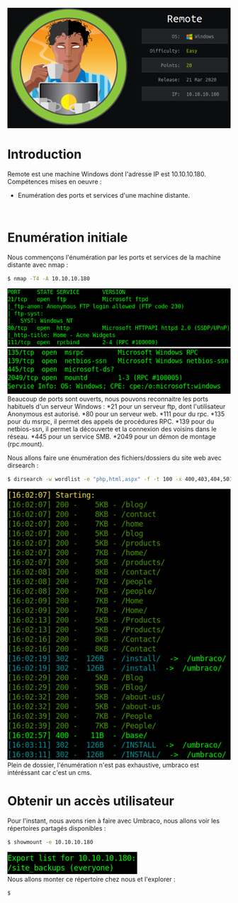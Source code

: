 ![Pic1](../img/remote1.PNG?raw=true) </br>

# Introduction
Remote est une machine Windows dont l'adresse IP est 10.10.10.180.</br>
Compétences mises en oeuvre :
* Enumération des ports et services d'une machine distante.
</br>

# Enumération initiale
Nous commençons l'énumération par les ports et services de la machine distante avec nmap :
```bash
$ nmap -T4 -A 10.10.10.180
```
![Pic2](../img/remote2.PNG?raw=true) </br>
![Pic3](../img/remote3.PNG?raw=true) </br>
Beaucoup de ports sont ouverts, nous pouvons reconnaitre les ports habituels d'un serveur Windows :
*21 pour un serveur ftp, dont l'utilisateur Anonymous est autorisé.
*80 pour un serveur web.
*111 pour du rpc.
*135 pour du msrpc, il permet des appels de procédures RPC.
*139 pour du netbios-ssn, il permet la découverte et la connexion des voisins dans le réseau.
*445 pour un service SMB.
*2049 pour un démon de montage (rpc.mount).
</br>

Nous allons faire une énumération des fichiers/dossiers du site web avec dirsearch :
```bash
$ dirsearch -w wordlist -e "php,html,aspx" -f -t 100 -x 400,403,404,501 -u http://10.10.10.180
```
![Pic4](../img/remote4.PNG?raw=true) </br>
Plein de dossier, l'énumération n'est pas exhaustive, umbraco est intéréssant car c'est un cms.

# Obtenir un accès utilisateur
Pour l'instant, nous avons rien à faire avec Umbraco, nous allons voir les répertoires partagés disponibles :
```bash
$ showmount -e 10.10.10.180
```
![Pic5](../img/remote5.PNG?raw=true) </br>
Nous allons monter ce répertoire chez nous et l'explorer :
```bash
$ 
```